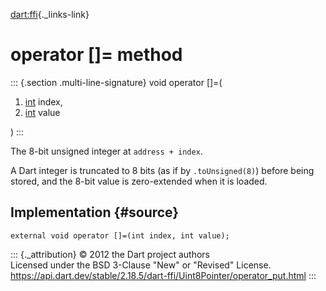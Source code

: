 [dart:ffi](../../dart-ffi/dart-ffi-library){._links-link}

operator \[\]= method
=====================

::: {.section .multi-line-signature}
void operator \[\]=(

1.  [int](../../dart-core/int-class) index,
2.  [int](../../dart-core/int-class) value

)
:::

The 8-bit unsigned integer at `address + index`.

A Dart integer is truncated to 8 bits (as if by `.toUnsigned(8)`) before
being stored, and the 8-bit value is zero-extended when it is loaded.

Implementation {#source}
--------------

``` {.language-dart data-language="dart"}
external void operator []=(int index, int value);
```

::: {._attribution}
© 2012 the Dart project authors\
Licensed under the BSD 3-Clause \"New\" or \"Revised\" License.\
<https://api.dart.dev/stable/2.18.5/dart-ffi/Uint8Pointer/operator_put.html>
:::
